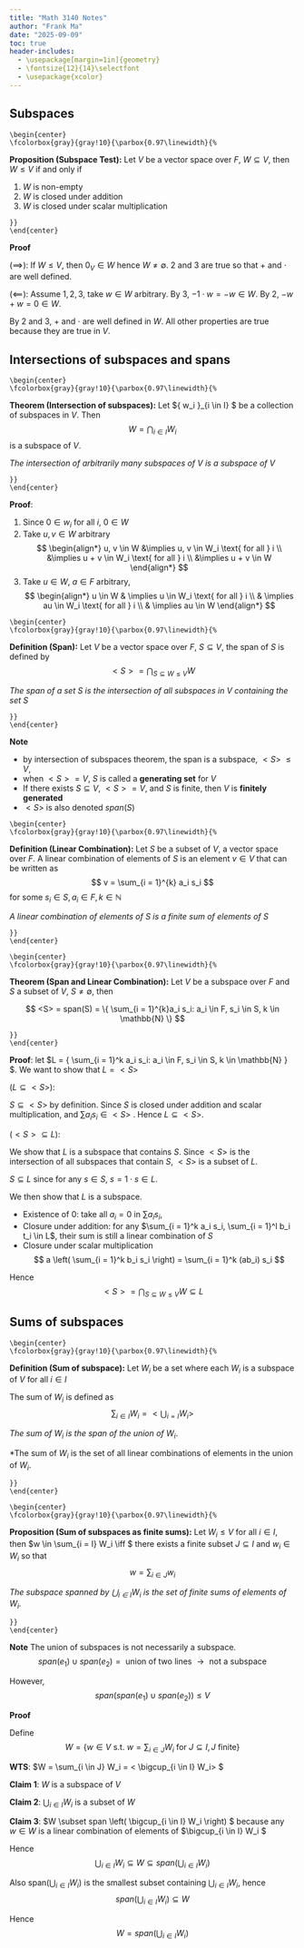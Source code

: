 ```yaml
---
title: "Math 3140 Notes"
author: "Frank Ma"
date: "2025-09-09"
toc: true
header-includes:
  - \usepackage[margin=1in]{geometry}
  - \fontsize{12}{14}\selectfont
  - \usepackage{xcolor}
---
```


<!-- # Class 3 -->

## Subspaces 

```{=latex}
\begin{center}
\fcolorbox{gray}{gray!10}{\parbox{0.97\linewidth}{%
```
**Proposition (Subspace Test):** Let $V$ be a vector space over $F$, $W \subseteq V$, then $W \leq V$ if and only if 
1. $W$ is non-empty
2. $W$ is closed under addition
3. $W$ is closed under scalar multiplication
```{=latex}
}}
\end{center}
```

**Proof** 

($\implies$):  If $W \leq V$, then $0_V \in W$ hence $W \neq \emptyset$. 2 and 3 are true so that $+$ and $\cdot$ are well defined.

($\impliedby$): Assume $1, 2, 3$, take $w \in W$ arbitrary. By 3, $-1 \cdot w = -w \in W$. By 2, $-w + w = 0 \in W$. 

By 2 and 3, $+$ and $\cdot$ are well defined in $W$. All other properties are true because they are true in $V$. 

## Intersections of subspaces and spans

```{=latex}
\begin{center}
\fcolorbox{gray}{gray!10}{\parbox{0.97\linewidth}{%
```
**Theorem (Intersection of subspaces):** Let $\{ w_i \}_{i \in I} $ be a collection of subspaces in $V$. Then 
$$
  W = \bigcap_{i \in I}W_i 
$$
is a subspace of $V$. 

*The intersection of arbitrarily many subspaces of $V$ is a subspace of $V$*
```{=latex}
}}
\end{center}
```

**Proof**: 

1) Since $0 \in w_i$ for all $i$, $0 \in W$
2) Take $u, v \in W$ arbitrary
$$
\begin{align*}
    u, v \in W &\implies u, v \in W_i \text{ for all } i \\
    &\implies u + v \in W_i \text{ for all } i \\
    &\implies u + v \in W
\end{align*}
$$
3) Take $u \in W$, $a \in F$ arbitrary, 
$$
\begin{align*}
    u \in W & \implies u \in W_i  \text{ for all } i \\
    & \implies au \in W_i  \text{ for all } i \\
    & \implies au \in W
\end{align*}
$$

```{=latex}
\begin{center}
\fcolorbox{gray}{gray!10}{\parbox{0.97\linewidth}{%
```
**Definition (Span):** Let $V$ be a vector space over $F$, $S \subseteq V$, the span of $S$ is defined by 
$$
  <S> = \bigcap_{S \subseteq W \leq V} W
$$

*The span of a set $S$ is the intersection of all subspaces in $V$ containing the set $S$*
```{=latex}
}}
\end{center}
```

**Note**
- by intersection of subspaces theorem, the span is a subspace, $<S>\ \leq V$, 
- when $<S> = V$, $S$ is called a **generating set** for $V$
- If there exists $S \subseteq V$, $<S> = V$, and $S$ is finite, then $V$ is **finitely generated**
- $<S>$ is also denoted $span(S)$

```{=latex}
\begin{center}
\fcolorbox{gray}{gray!10}{\parbox{0.97\linewidth}{%
```
**Definition (Linear Combination):** Let $S$ be a subset of $V$, a vector space over $F$. A linear combination of elements of $S$ is an element $v \in V$ that can be written as 
$$
  v = \sum_{i = 1}^{k} a_i s_i  
$$
for some $s_i \in S, a_i \in F, k \in \mathbb{N}$

*A linear combination of elements of $S$ is a finite sum of elements of $S$*
```{=latex}
}}
\end{center}
```

```{=latex}
\begin{center}
\fcolorbox{gray}{gray!10}{\parbox{0.97\linewidth}{%
```
**Theorem (Span and Linear Combination):** Let $V$ be a subspace over $F$ and $S$ a subset of $V$, $S \neq \emptyset$, then 

$$
  <S> = span(S) = \{ \sum_{i = 1}^{k}a_i s_i: a_i \in F, s_i \in S, k \in \mathbb{N} \} 
$$
```{=latex}
}}
\end{center}
```

**Proof**: let $L = \{ \sum_{i = 1}^k a_i s_i: a_i \in F, s_i \in S, k \in \mathbb{N} \} $.  We want to show that $L = <S>$

($L \subseteq <S>$): 

$S \subseteq <S>$ by definition. Since $S$  is closed under addition and scalar multiplication, and $\sum a_i s_i \in <S>$ . Hence $L \subseteq <S>$. 

($<S> \subseteq L$):

We show that $L$ is a subspace that contains $S$. Since $<S>$ is the intersection of all subspaces that contain $S$, $<S>$ is a subset of $L$.

$S \subseteq L$ since for any $s \in S$, $s = 1 \cdot s \in L$. 

We then show that $L$ is a subspace.
 - Existence of $0$: take all $a_i = 0$ in $\sum a_i s_i$,
 - Closure under addition: for any $\sum_{i = 1}^k a_i s_i, \sum_{i = 1}^l b_i t_i \in L$, their sum is still a linear combination of $S$
 - Closure under scalar multiplication
$$
   a \left( \sum_{i = 1}^k b_i s_i \right) = \sum_{i = 1}^k (ab_i) s_i
$$
 

Hence 
$$
  <S> = \bigcap_{S \subseteq W \leq V} W \subseteq L
$$

## Sums of subspaces

```{=latex}
\begin{center}
\fcolorbox{gray}{gray!10}{\parbox{0.97\linewidth}{%
```
**Definition (Sum of subspace):** Let $W_i$ be a set where each $W_i$ is a subspace of $V$ for all $i \in I$ 

The sum of $W_i$ is defined as 
$$
  \sum_{i \in I} W_i = <\bigcup_{i = I} W_i>
$$

*The sum of $W_i$ is the span of the union of $W_i$*. 

*The sum of $W_i$ is the set of all linear combinations of elements in the union of $W_i$. 
```{=latex}
}}
\end{center}
```

```{=latex}
\begin{center}
\fcolorbox{gray}{gray!10}{\parbox{0.97\linewidth}{%
```
**Proposition (Sum of subspaces as finite sums):** Let $W_i \leq V$ for all $i \in I$, then $w \in \sum_{i = I} W_i \iff $ there exists a finite subset $J \subseteq I$ and $w_i \in W_i$ so that 
$$
  w = \sum_{i \in J} w_i
$$

*The subspace spanned by $\bigcup_{i \in I} W_i$ is the set of finite sums of elements of $W_i$.*
```{=latex}
}}
\end{center}
```

**Note** The union of subspaces is not necessarily a subspace. 
$$
  span(e_1) \cup span(e_2) = \text{ union of two lines } \rightarrow \text{ not a subspace}
$$

However, 
$$
  span(
    span(e_1) \cup span(e_2) 
  ) \leq V
$$

**Proof** 

Define 
$$
  W = \{ w \in V \text{ s.t. } w = \sum_{i \in J} W_i \text{ for } J \subseteq I, J \text{ finite} \} 
$$

**WTS**: $W = \sum_{i \in J} W_i = < \bigcup_{i \in I} W_i> $

**Claim 1**: $W$ is a subspace of $V$

**Claim 2**: $\bigcup_{i \in I} W_i$ is a subset of $W$

**Claim 3**: $W \subset span \left( \bigcup_{i \in I} W_i \right) $ because any $w \in W$ is a linear combination of elements of $\bigcup_{i \in I} W_i $

Hence 
$$
  \bigcup_{i \in I}W_i \subseteq W \subseteq span \left( \bigcup_{i \in I} W_i \right) 
$$

Also $\text{span} \left( \bigcup_{i \in I} W_i \right)$ is the smallest subset containing $\bigcup_{i \in I} W_i$, hence 
$$
  span \left( \bigcup_{i \in I} W_i  \right)  \subseteq W
$$

Hence
$$
  W = span \left(   \bigcup_{i \in I}W_i \right)
$$




